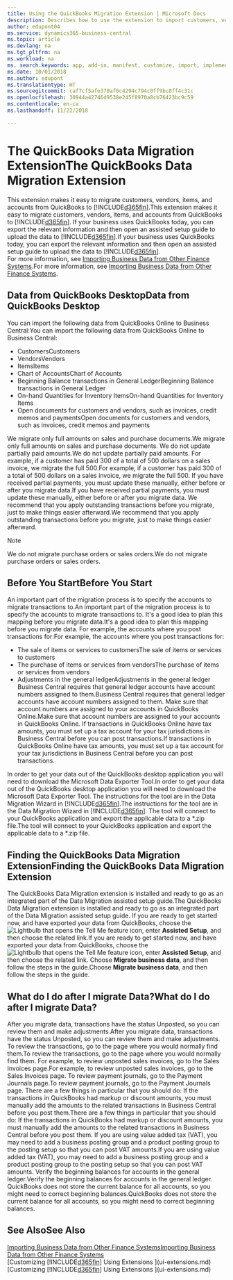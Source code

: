 ```yaml
---
title: Using the QuickBooks Migration Extension | Microsoft Docs
description: Describes how to use the extension to import customers, vendors, items, and accounts from QuickBooks Desktop to Business Central.
author: edupont04
ms.service: dynamics365-business-central
ms.topic: article
ms.devlang: na
ms.tgt_pltfrm: na
ms.workload: na
ms. search.keywords: app, add-in, manifest, customize, import, implement
ms.date: 10/01/2018
ms.author: edupont
ms.translationtype: HT
ms.sourcegitcommit: caf7cf5afe370af0c4294c794c0ff9bc8ff4c31c
ms.openlocfilehash: 30944a42746d9538e245f8970a8cb76423bc9c59
ms.contentlocale: en-ca
ms.lasthandoff: 11/22/2018

---
```


# <a name="the-quickbooks-data-migration-extension"></a><span data-ttu-id="84b86-103">The QuickBooks Data Migration Extension</span><span class="sxs-lookup"><span data-stu-id="84b86-103">The QuickBooks Data Migration Extension</span></span>
<span data-ttu-id="84b86-104">This extension makes it easy to migrate customers, vendors, items, and accounts from QuickBooks to [!INCLUDE[d365fin](includes/d365fin_md.md)].</span><span class="sxs-lookup"><span data-stu-id="84b86-104">This extension makes it easy to migrate customers, vendors, items, and accounts from QuickBooks to [!INCLUDE[d365fin](includes/d365fin_md.md)].</span></span> <span data-ttu-id="84b86-105">If your business uses QuickBooks today, you can export the relevant information and then open an assisted setup guide to upload the data to [!INCLUDE[d365fin](includes/d365fin_md.md)].</span><span class="sxs-lookup"><span data-stu-id="84b86-105">If your business uses QuickBooks today, you can export the relevant information and then open an assisted setup guide to upload the data to [!INCLUDE[d365fin](includes/d365fin_md.md)].</span></span>  
<span data-ttu-id="84b86-106">For more information, see [Importing Business Data from Other Finance Systems](across-import-data-configuration-packages.md).</span><span class="sxs-lookup"><span data-stu-id="84b86-106">For more information, see [Importing Business Data from Other Finance Systems](across-import-data-configuration-packages.md).</span></span>

## <a name="data-from-quickbooks-desktop"></a><span data-ttu-id="84b86-107">Data from QuickBooks Desktop</span><span class="sxs-lookup"><span data-stu-id="84b86-107">Data from QuickBooks Desktop</span></span>
 
<span data-ttu-id="84b86-108">You can import the following data from QuickBooks Online to Business Central:</span><span class="sxs-lookup"><span data-stu-id="84b86-108">You can import the following data from QuickBooks Online to Business Central:</span></span>

- <span data-ttu-id="84b86-109">Customers</span><span class="sxs-lookup"><span data-stu-id="84b86-109">Customers</span></span>  
- <span data-ttu-id="84b86-110">Vendors</span><span class="sxs-lookup"><span data-stu-id="84b86-110">Vendors</span></span>  
- <span data-ttu-id="84b86-111">Items</span><span class="sxs-lookup"><span data-stu-id="84b86-111">Items</span></span>  
- <span data-ttu-id="84b86-112">Chart of Accounts</span><span class="sxs-lookup"><span data-stu-id="84b86-112">Chart of Accounts</span></span>  
- <span data-ttu-id="84b86-113">Beginning Balance transactions in General Ledger</span><span class="sxs-lookup"><span data-stu-id="84b86-113">Beginning Balance transactions in General Ledger</span></span>  
- <span data-ttu-id="84b86-114">On-hand Quantities for Inventory Items</span><span class="sxs-lookup"><span data-stu-id="84b86-114">On-hand Quantities for Inventory Items</span></span>  
- <span data-ttu-id="84b86-115">Open documents for customers and vendors, such as invoices, credit memos and payments</span><span class="sxs-lookup"><span data-stu-id="84b86-115">Open documents for customers and vendors, such as invoices, credit memos and payments</span></span>  

<span data-ttu-id="84b86-116">We migrate only full amounts on sales and purchase documents.</span><span class="sxs-lookup"><span data-stu-id="84b86-116">We migrate only full amounts on sales and purchase documents.</span></span> <span data-ttu-id="84b86-117">We do not update partially paid amounts.</span><span class="sxs-lookup"><span data-stu-id="84b86-117">We do not update partially paid amounts.</span></span> <span data-ttu-id="84b86-118">For example, if a customer has paid 300 of a total of 500 dollars on a sales invoice, we migrate the full 500.</span><span class="sxs-lookup"><span data-stu-id="84b86-118">For example, if a customer has paid 300 of a total of 500 dollars on a sales invoice, we migrate the full 500.</span></span> <span data-ttu-id="84b86-119">If you have received partial payments, you must update these manually, either before or after you migrate data.</span><span class="sxs-lookup"><span data-stu-id="84b86-119">If you have received partial payments, you must update these manually, either before or after you migrate data.</span></span> <span data-ttu-id="84b86-120">We recommend that you apply outstanding transactions before you migrate, just to make things easier afterward.</span><span class="sxs-lookup"><span data-stu-id="84b86-120">We recommend that you apply outstanding transactions before you migrate, just to make things easier afterward.</span></span>

> [!NOTE]
> <span data-ttu-id="84b86-121">We do not migrate purchase orders or sales orders.</span><span class="sxs-lookup"><span data-stu-id="84b86-121">We do not migrate purchase orders or sales orders.</span></span>

## <a name="before-you-start"></a><span data-ttu-id="84b86-122">Before You Start</span><span class="sxs-lookup"><span data-stu-id="84b86-122">Before You Start</span></span>
<span data-ttu-id="84b86-123">An important part of the migration process is to specify the accounts to migrate transactions to.</span><span class="sxs-lookup"><span data-stu-id="84b86-123">An important part of the migration process is to specify the accounts to migrate transactions to.</span></span> <span data-ttu-id="84b86-124">It's a good idea to plan this mapping before you migrate data.</span><span class="sxs-lookup"><span data-stu-id="84b86-124">It's a good idea to plan this mapping before you migrate data.</span></span> <span data-ttu-id="84b86-125">For example, the accounts where you post transactions for:</span><span class="sxs-lookup"><span data-stu-id="84b86-125">For example, the accounts where you post transactions for:</span></span>

- <span data-ttu-id="84b86-126">The sale of items or services to customers</span><span class="sxs-lookup"><span data-stu-id="84b86-126">The sale of items or services to customers</span></span>  
- <span data-ttu-id="84b86-127">The purchase of items or services from vendors</span><span class="sxs-lookup"><span data-stu-id="84b86-127">The purchase of items or services from vendors</span></span>  
- <span data-ttu-id="84b86-128">Adjustments in the general ledger</span><span class="sxs-lookup"><span data-stu-id="84b86-128">Adjustments in the general ledger</span></span>  
<span data-ttu-id="84b86-129">Business Central requires that general ledger accounts have account numbers assigned to them.</span><span class="sxs-lookup"><span data-stu-id="84b86-129">Business Central requires that general ledger accounts have account numbers assigned to them.</span></span> <span data-ttu-id="84b86-130">Make sure that account numbers are assigned to your accounts in QuickBooks Online.</span><span class="sxs-lookup"><span data-stu-id="84b86-130">Make sure that account numbers are assigned to your accounts in QuickBooks Online.</span></span>
<span data-ttu-id="84b86-131">If transactions in QuickBooks Online have tax amounts, you must set up a tax account for your tax jurisdictions in Business Central before you can post transactions.</span><span class="sxs-lookup"><span data-stu-id="84b86-131">If transactions in QuickBooks Online have tax amounts, you must set up a tax account for your tax jurisdictions in Business Central before you can post transactions.</span></span>

<span data-ttu-id="84b86-132">In order to get your data out of the QuickBooks desktop application you will need to download the Microsoft Data Exporter Tool.</span><span class="sxs-lookup"><span data-stu-id="84b86-132">In order to get your data out of the QuickBooks desktop application you will need to download the Microsoft Data Exporter Tool.</span></span>  <span data-ttu-id="84b86-133">The instructions for the tool are in the Data Migration Wizard in [!INCLUDE[d365fin](includes/d365fin_md.md)].</span><span class="sxs-lookup"><span data-stu-id="84b86-133">The instructions for the tool are in the Data Migration Wizard in [!INCLUDE[d365fin](includes/d365fin_md.md)].</span></span> <span data-ttu-id="84b86-134">The tool will connect to your QuickBooks application and export the applicable data to a \*.zip file.</span><span class="sxs-lookup"><span data-stu-id="84b86-134">The tool will connect to your QuickBooks application and export the applicable data to a \*.zip file.</span></span>  

## <a name="finding-the-quickbooks-data-migration-extension"></a><span data-ttu-id="84b86-135">Finding the QuickBooks Data Migration Extension</span><span class="sxs-lookup"><span data-stu-id="84b86-135">Finding the QuickBooks Data Migration Extension</span></span>
<span data-ttu-id="84b86-136">The QuickBooks Data Migration extension is installed and ready to go as an integrated part of the Data Migration assisted setup guide.</span><span class="sxs-lookup"><span data-stu-id="84b86-136">The QuickBooks Data Migration extension is installed and ready to go as an integrated part of the Data Migration assisted setup guide.</span></span> <span data-ttu-id="84b86-137">If you are ready to get started now, and have exported your data from QuickBooks, choose the ![Lightbulb that opens the Tell Me feature](media/ui-search/search_small.png "Tell me what you want to do") icon, enter **Assisted Setup**, and then choose the related link.</span><span class="sxs-lookup"><span data-stu-id="84b86-137">If you are ready to get started now, and have exported your data from QuickBooks, choose the ![Lightbulb that opens the Tell Me feature](media/ui-search/search_small.png "Tell me what you want to do") icon, enter **Assisted Setup**, and then choose the related link.</span></span> <span data-ttu-id="84b86-138">Choose **Migrate business data**, and then follow the steps in the guide.</span><span class="sxs-lookup"><span data-stu-id="84b86-138">Choose **Migrate business data**, and then follow the steps in the guide.</span></span>  

## <a name="what-do-i-do-after-i-migrate-data"></a><span data-ttu-id="84b86-139">What do I do after I migrate Data?</span><span class="sxs-lookup"><span data-stu-id="84b86-139">What do I do after I migrate Data?</span></span>
<span data-ttu-id="84b86-140">After you migrate data, transactions have the status Unposted, so you can review them and make adjustments.</span><span class="sxs-lookup"><span data-stu-id="84b86-140">After you migrate data, transactions have the status Unposted, so you can review them and make adjustments.</span></span> <span data-ttu-id="84b86-141">To review the transactions, go to the page where you would normally find them.</span><span class="sxs-lookup"><span data-stu-id="84b86-141">To review the transactions, go to the page where you would normally find them.</span></span> <span data-ttu-id="84b86-142">For example, to review unposted sales invoices, go to the Sales Invoices page.</span><span class="sxs-lookup"><span data-stu-id="84b86-142">For example, to review unposted sales invoices, go to the Sales Invoices page.</span></span> <span data-ttu-id="84b86-143">To review payment journals, go to the Payment Journals page.</span><span class="sxs-lookup"><span data-stu-id="84b86-143">To review payment journals, go to the Payment Journals page.</span></span>
<span data-ttu-id="84b86-144">There are a few things in particular that you should do: If the transactions in QuickBooks had markup or discount amounts, you must manually add the amounts to the related transactions in Business Central before you post them.</span><span class="sxs-lookup"><span data-stu-id="84b86-144">There are a few things in particular that you should do: If the transactions in QuickBooks had markup or discount amounts, you must manually add the amounts to the related transactions in Business Central before you post them.</span></span>
<span data-ttu-id="84b86-145">If you are using value added tax (VAT), you may need to add a business posting group and a product posting group to the posting setup so that you can post VAT amounts.</span><span class="sxs-lookup"><span data-stu-id="84b86-145">If you are using value added tax (VAT), you may need to add a business posting group and a product posting group to the posting setup so that you can post VAT amounts.</span></span>
<span data-ttu-id="84b86-146">Verify the beginning balances for accounts in the general ledger.</span><span class="sxs-lookup"><span data-stu-id="84b86-146">Verify the beginning balances for accounts in the general ledger.</span></span> <span data-ttu-id="84b86-147">QuickBooks does not store the current balance for all accounts, so you might need to correct beginning balances.</span><span class="sxs-lookup"><span data-stu-id="84b86-147">QuickBooks does not store the current balance for all accounts, so you might need to correct beginning balances.</span></span>

## <a name="see-also"></a><span data-ttu-id="84b86-148">See Also</span><span class="sxs-lookup"><span data-stu-id="84b86-148">See Also</span></span>
[<span data-ttu-id="84b86-149">Importing Business Data from Other Finance Systems</span><span class="sxs-lookup"><span data-stu-id="84b86-149">Importing Business Data from Other Finance Systems</span></span>](across-import-data-configuration-packages.md)  
<span data-ttu-id="84b86-150">[Customizing [!INCLUDE[d365fin](includes/d365fin_md.md)] Using Extensions ](ui-extensions.md)</span><span class="sxs-lookup"><span data-stu-id="84b86-150">[Customizing [!INCLUDE[d365fin](includes/d365fin_md.md)] Using Extensions ](ui-extensions.md)</span></span>  

